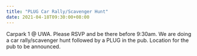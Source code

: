 ```yaml
---
title: "PLUG Car Rally/Scavenger Hunt"
date: 2021-04-18T09:30:00+08:00
---
```


Carpark 1 @ UWA. Please RSVP and be there before 9:30am. We are doing
a car rally/scavenger hunt followed by a PLUG in the pub. Location for
the pub to be announced.
